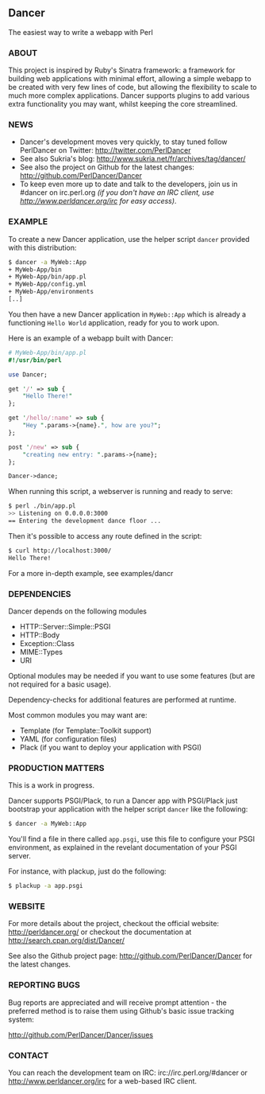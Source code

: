 ## Dancer

The easiest way to write a webapp with Perl                                    

### ABOUT

This project is inspired by  Ruby's Sinatra framework: a framework for building
web applications with minimal effort, allowing a simple webapp to be created with
very few lines of code, but allowing the flexibility to scale to much more
complex applications.  Dancer supports plugins to add various extra
functionality you may want, whilst keeping the core streamlined.


### NEWS 

 - Dancer's development moves very quickly, to stay tuned follow PerlDancer on Twitter: http://twitter.com/PerlDancer
 - See also Sukria's blog: http://www.sukria.net/fr/archives/tag/dancer/
 - See also the project on Github for the latest changes: http://github.com/PerlDancer/Dancer
 - To keep even more up to date and talk to the developers, join us in #dancer on
irc.perl.org *(if you don't have an IRC client, use http://www.perldancer.org/irc
for easy access)*.

### EXAMPLE

To create a new Dancer application, use the helper script `dancer` provided with this distribution:

```bash
$ dancer -a MyWeb::App
+ MyWeb-App/bin
+ MyWeb-App/bin/app.pl
+ MyWeb-App/config.yml
+ MyWeb-App/environments
[..]
```

You then have a new Dancer application in `MyWeb::App` which is already a
functioning `Hello World` application, ready for you to work upon.

Here is an example of a webapp built with Dancer:

```perl
# MyWeb-App/bin/app.pl
#!/usr/bin/perl

use Dancer;

get '/' => sub {
    "Hello There!"
};

get '/hello/:name' => sub {
    "Hey ".params->{name}.", how are you?";
};

post '/new' => sub {
    "creating new entry: ".params->{name};
};

Dancer->dance;
```

When running this script, a webserver is running and ready to serve:    

```bash
$ perl ./bin/app.pl
>> Listening on 0.0.0.0:3000
== Entering the development dance floor ...
```

Then it's possible to access any route defined in the script:

```bash
$ curl http://localhost:3000/
Hello There!
```

For a more in-depth example, see examples/dancr


### DEPENDENCIES

Dancer depends on the following modules

 - HTTP::Server::Simple::PSGI
 - HTTP::Body
 - Exception::Class
  - MIME::Types
  - URI

Optional modules may be needed if you want to use some features (but are not 
required for a basic usage). 

Dependency-checks for additional features are performed at runtime.

Most common modules you may want are:

 - Template (for Template::Toolkit support)
 - YAML (for configuration files)
 - Plack (if you want to deploy your application with PSGI)

### PRODUCTION MATTERS

This is a work in progress.

Dancer supports PSGI/Plack, to run a Dancer app with PSGI/Plack just bootstrap
your application with the helper script `dancer` like the following:

```bash
$ dancer -a MyWeb::App
```

You'll find a file in there called `app.psgi`, use this file to configure your
PSGI environment, as explained in the revelant documentation of your PSGI
server.

For instance, with plackup, just do the following:

```bash
$ plackup -a app.psgi
```

### WEBSITE

For more details about the project, checkout the official website:
http://perldancer.org/ or checkout the documentation at
http://search.cpan.org/dist/Dancer/

See also the Github project page: http://github.com/PerlDancer/Dancer for the latest
changes.

### REPORTING BUGS

Bug reports are appreciated and will receive prompt attention - the preferred
method is to raise them using Github's basic issue tracking system:

http://github.com/PerlDancer/Dancer/issues

### CONTACT

You can reach the development team on IRC: irc://irc.perl.org/#dancer or
http://www.perldancer.org/irc for a web-based IRC client.
